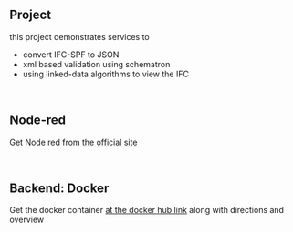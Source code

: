 <h2> Project </h2>
<p>this project demonstrates services to <p>
  <ul>
    <li>convert IFC-SPF to JSON</li>
    <li>xml based validation using schematron</li>
    <li>using linked-data algorithms to view the IFC </li>
</ul>
<br>
<h2> Node-red </h2>
<p> Get Node red from <a href="https://nodered.org/"> the official site </a> </p>
<br>
<h2> Backend: Docker  </h2>
<p>Get the docker container <a href="https://hub.docker.com/repository/docker/nirvik00/ifcproj"> at the docker hub link</a> along with directions and overview </p>
<br>
